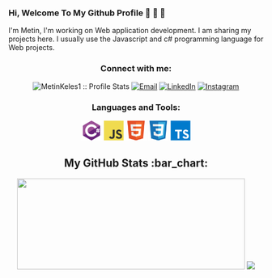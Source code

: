 
### Hi, Welcome To My Github Profile 👋 👋 👋

I'm Metin, I'm working on Web application development. I am sharing my projects here. I usually use the Javascript and c# programming language for Web projects. 
<h3 align="center">Connect with me:</h3>

<p align="center">
<img src="https://komarev.com/ghpvc/?username=MetinKeles1&color=green" alt="MetinKeles1 :: Profile Stats"></a>
<a href="mailto:metinkeles677@gmail.com"><img alt="Email" src="https://img.shields.io/badge/Email-metinkeles677@gmail.com-blue?style=flat&logo=gmail"></a>
<a href="https://www.linkedin.com/in/metin-kele%C5%9F-26938a230" target="_blank"><img alt="LinkedIn" src="https://img.shields.io/badge/LinkedIn-@Metin Keleş-blue?style=flat&logo=linkedin"></a>
<a href="https://www.instagram.com/metinn_k/"><img alt="Instagram" src="https://img.shields.io/badge/Instagram-metinn_k-black?style=flat-square&logo=instagram"></a>
</p>

<h3 align="center">Languages and Tools:</h3>
<p align="center"><a><img src="https://raw.githubusercontent.com/devicons/devicon/master/icons/csharp/csharp-original.svg" alt="c#" width="40" height="40"/> </a> <a> <img src="https://raw.githubusercontent.com/devicons/devicon/master/icons/javascript/javascript-original.svg" alt="xd" width="40" height="40"/> </a> <a> <img src="https://raw.githubusercontent.com/devicons/devicon/master/icons/html5/html5-original.svg" alt="xd" width="40" height="40"/> </a>  <a> <img src="https://raw.githubusercontent.com/devicons/devicon/master/icons/css3/css3-original.svg" alt="xd" width="40" height="40"/> </a> <a> <img src="https://raw.githubusercontent.com/devicons/devicon/master/icons/typescript/typescript-original.svg" alt="xd" width="40" height="40"/> </a> </p>


<h2 align="center">My GitHub Stats :bar_chart:</h2>
<p align="center">
  <img src="https://github-readme-stats.vercel.app/api?username=metinkeles1&show_icons=true&theme=tokyonight" width="450" height="180">
  <img src="https://github-readme-stats.vercel.app/api/top-langs/?username=metinkeles1&layout=compact&theme=tokyonight" height="180">
  
</p>


